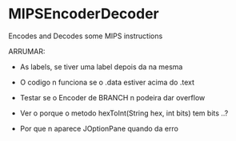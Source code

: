 # MIPSEncoderDecoder
Encodes and Decodes some MIPS instructions

ARRUMAR:

- As labels, se tiver uma label depois da na mesma

- O codigo n funciona se o .data estiver acima do .text

- Testar se o Encoder de BRANCH n podeira dar overflow

- Ver o porque o metodo hexToInt(String hex, int bits) tem bits ..?

- Por que n aparece JOptionPane quando da erro


